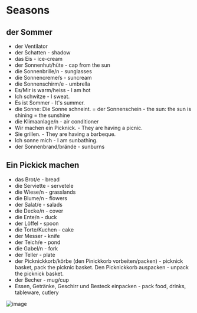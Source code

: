 # Seasons

## der Sommer

- der Ventilator
- der Schatten - shadow
- das Eis - ice-cream
- der Sonnenhut/hüte - cap from the sun
- die Sonnenbrille/n - sunglasses
- die Sonnencreme/s - suncream
- die Sonnenschirm/e - umbrella
- Es/Mir is warm/heiss - I am hot
- Ich schwitze - I sweat.
- Es ist Sommer - It's summer.
- die Sonne: Die Sonne schneint. = der Sonnenschein - the sun: the sun is shining = the sunshine
- die Klimaanlage/n - air conditioner
- Wir machen ein Picknick. - They are having a picnic.
- Sie grillen. - They are having a barbeque.
- Ich sonne mich - I am sunbathing.
- der Sonnenbrand/brände - sunburns

## Ein Pickick machen

-  das Brot/e - bread
-  die Serviette - servetele
-  die Wiese/n - grasslands
-  die Blume/n - flowers
-  der Salat/e - salads
-  die Decke/n - cover
-  die Ente/n - duck
-  der Löffel - spoon
-  die Torte/Kuchen - cake
-  der Messer - knife
-  der Teich/e - pond
-  die Gabel/n - fork
-  der Teller - plate
-  der Picknickkorb/körbe (den Pinickkorb vorbeiten/packen) - picknick basket, pack the picknic basket. Den Picknickkorb auspacken - unpack the picknick basket.
-  der Becher - mug/cup
-  Essen, Getränke, Geschirr und Besteck einpacken - pack food, drinks, tableware, cutlery

![image](https://github.com/petrasvestartas/german_language/assets/18013985/3c38aaa0-8d3f-4641-b814-6fc1ddd955c4)
